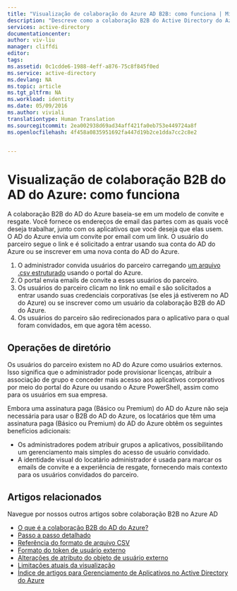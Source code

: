 ```yaml
---
title: "Visualização de colaboração do Azure AD B2B: como funciona | Microsoft Docs"
description: "Descreve como a colaboração B2B do Active Directory do Azure dá suporte a relações entre empresas, permitindo que os parceiros de negócios acessem de maneira seletiva seus aplicativos corporativos"
services: active-directory
documentationcenter: 
author: viv-liu
manager: cliffdi
editor: 
tags: 
ms.assetid: 0c1cdde6-1988-4eff-a876-75c8f845f0ed
ms.service: active-directory
ms.devlang: NA
ms.topic: article
ms.tgt_pltfrm: NA
ms.workload: identity
ms.date: 05/09/2016
ms.author: viviali
translationtype: Human Translation
ms.sourcegitcommit: 2ea002938d69ad34aff421fa0eb753e449724a8f
ms.openlocfilehash: 4f458a0835951692fa447d19b2ce1dda7cc2c8e2


---
```

# <a name="azure-ad-b2b-collaboration-preview-how-it-works"></a>Visualização de colaboração B2B do AD do Azure: como funciona
A colaboração B2B do AD do Azure baseia-se em um modelo de convite e resgate. Você fornece os endereços de email das partes com as quais você deseja trabalhar, junto com os aplicativos que você deseja que elas usem. O AD do Azure envia um convite por email com um link. O usuário do parceiro segue o link e é solicitado a entrar usando sua conta do AD do Azure ou se inscrever em uma nova conta do AD do Azure.

1. O administrador convida usuários do parceiro carregando [um arquivo .csv estruturado](active-directory-b2b-references-csv-file-format.md) usando o portal do Azure.
2. O portal envia emails de convite a esses usuários do parceiro.
3. Os usuários do parceiro clicam no link no email e são solicitados a entrar usando suas credenciais corporativas (se eles já estiverem no AD do Azure) ou se inscrever como um usuário da colaboração B2B do AD do Azure.
4. Os usuários do parceiro são redirecionados para o aplicativo para o qual foram convidados, em que agora têm acesso.

## <a name="directory-operations"></a>Operações de diretório
Os usuários do parceiro existem no AD do Azure como usuários externos. Isso significa que o administrador pode provisionar licenças, atribuir a associação de grupo e conceder mais acesso aos aplicativos corporativos por meio do portal do Azure ou usando o Azure PowerShell, assim como para os usuários em sua empresa.

Embora uma assinatura paga (Básico ou Premium) do AD do Azure não seja necessária para usar o B2B do AD do Azure, os locatários que têm uma assinatura paga (Básico ou Premium) do AD do Azure obtêm os seguintes benefícios adicionais:

* Os administradores podem atribuir grupos a aplicativos, possibilitando um gerenciamento mais simples do acesso de usuário convidado.
* A identidade visual do locatário administrador é usada para marcar os emails de convite e a experiência de resgate, fornecendo mais contexto para os usuários convidados do parceiro.

## <a name="related-articles"></a>Artigos relacionados
 Navegue por nossos outros artigos sobre colaboração B2B no Azure AD

* [O que é a colaboração B2B do AD do Azure?](active-directory-b2b-what-is-azure-ad-b2b.md)
* [Passo a passo detalhado](active-directory-b2b-detailed-walkthrough.md)
* [Referência do formato de arquivo CSV](active-directory-b2b-references-csv-file-format.md)
* [Formato do token de usuário externo](active-directory-b2b-references-external-user-token-format.md)
* [Alterações de atributo do objeto de usuário externo](active-directory-b2b-references-external-user-object-attribute-changes.md)
* [Limitações atuais da visualização](active-directory-b2b-current-preview-limitations.md)
* [Índice de artigos para Gerenciamento de Aplicativos no Active Directory do Azure](active-directory-apps-index.md)




<!--HONumber=Nov16_HO3-->


